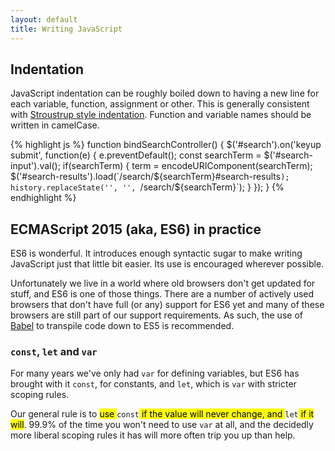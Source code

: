 ```yaml
---
layout: default
title: Writing JavaScript
---
```


## Indentation

JavaScript indentation can be roughly boiled down to having a new line for each variable, function, assignment or other. This is generally consistent with [Stroustrup style indentation](https://en.wikipedia.org/wiki/Indent_style#Variant:_Stroustrup). Function and variable names should be written in camelCase.

{% highlight js %}
function bindSearchController() {
    $('#search').on('keyup submit', function(e) {
        e.preventDefault();
        const searchTerm = $('#search-input').val();
        if(searchTerm) {
            term = encodeURIComponent(searchTerm);
            $('#search-results').load(`/search/${searchTerm}#search-results`);
            history.replaceState('', '', `/search/${searchTerm}`);
        }
    });
}
{% endhighlight %}

## ECMAScript 2015 (aka, ES6) in practice

ES6 is wonderful. It introduces enough syntactic sugar to make writing JavaScript just that little bit easier. Its use is encouraged wherever possible. 

Unfortunately we live in a world where old browsers don't get updated for stuff, and ES6 is one of those things. There are a number of actively used browsers that don't have full (or any) support for ES6 yet and many of these browsers are still part of our support requirements. As such, the use of [Babel](https://babeljs.io) to transpile code down to ES5 is recommended.

### `const`, `let` and `var`

For many years we've only had `var` for defining variables, but ES6 has brought with it `const`, for constants, and `let`, which is `var` with stricter scoping rules. 

Our general rule is to <mark>use </mark>`const`<mark> if the value will never change, and </mark>`let`<mark> if it will</mark>. 99.9% of the time you won't need to use `var` at all, and the decidedly more liberal scoping rules it has will more often trip you up than help.